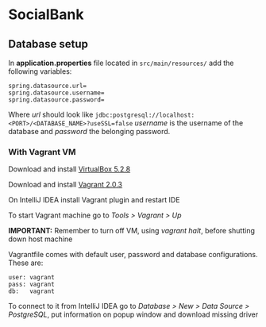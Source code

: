 # SocialBank

## Database setup

In **application.properties** file located in `src/main/resources/` add the following variables:

```
spring.datasource.url=
spring.datasource.username=
spring.datasource.password=
```

Where _url_ should look like `jdbc:postgresql://localhost:<PORT>/<DATABASE_NAME>?useSSL=false`
_username_ is the username of the database and _password_ the belonging password.

### With Vagrant VM

Download and install [VirtualBox 5.2.8](https://www.virtualbox.org/)

Download and install [Vagrant 2.0.3](https://www.vagrantup.com/)

On IntelliJ IDEA install Vagrant plugin and restart IDE

To start Vagrant machine go to _Tools > Vagrant > Up_

**IMPORTANT:** Remember to turn off VM, using _vagrant halt_, before shutting down host machine

Vagrantfile comes with default user, password and database configurations. These are:

```
user: vagrant
pass: vagrant
db:   vagrant
```

To connect to it from IntelliJ IDEA go to _Database > New > Data Source > PostgreSQL_, put information on popup window and download missing driver  